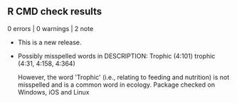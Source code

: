 ## R CMD check results

0 errors | 0 warnings | 2 note

* This is a new release.
* Possibly misspelled words in DESCRIPTION:
  Trophic (4:101)
  trophic (4:31, 4:158, 4:364)
  
  However, the word 'Trophic' (i.e., relating to feeding and nutrition) is not misspelled and is a common word in ecology. 
  Package checked on Windows, iOS and Linux
